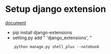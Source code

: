 # Setup django extension
[document](http://django-extensions.readthedocs.io)

* pip install django-extensions
* setting.py add " 'django_extensions', "
``` shell
	python manage.py shell_plus --notebook
```
